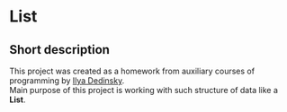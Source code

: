 # List #

## Short description ##

This project was created as a homework from auxiliary courses of programming by [Ilya Dedinsky](https://github.com/ded32?tab=following).  
Main purpose of this project is working with such structure of data like a **List**.
